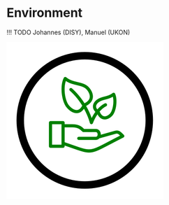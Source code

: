 # Environment

!!! TODO
    Johannes (DISY), Manuel (UKON)

![Environment Scenario Icon](img/scen-environment.svg)

